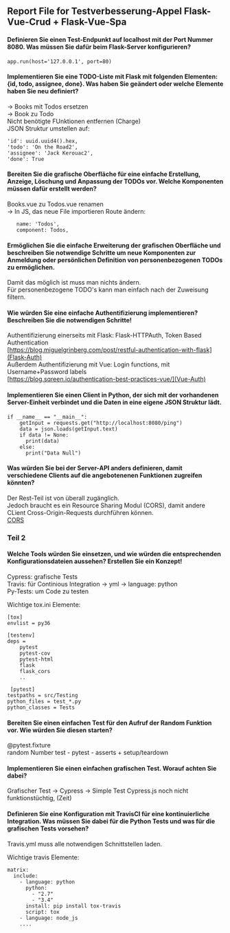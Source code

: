 ## Report File for Testverbesserung-Appel Flask-Vue-Crud + Flask-Vue-Spa

#### Definieren Sie einen Test-Endpunkt auf localhost mit der Port Nummer 8080. Was müssen Sie dafür beim Flask-Server konfigurieren?
```app.run(host='127.0.0.1', port=80)```

#### Implementieren Sie eine TODO-Liste mit Flask mit folgenden Elementen: {id, todo, assignee, done}. Was haben Sie geändert oder welche Elemente haben Sie neu definiert?
-> Books mit Todos ersetzen  
-> Book zu Todo  
Nicht benötigte FUnktionen entfernen (Charge)  
JSON Struktur umstellen auf:  
```
'id': uuid.uuid4().hex,
'todo': 'On the Road2',
'assignee': 'Jack Kerouac2',
'done': True
```


#### Bereiten Sie die grafische Oberfläche für eine einfache Erstellung, Anzeige, Löschung und Anpassung der TODOs vor. Welche Komponenten müssen dafür erstellt werden?
Books.vue zu Todos.vue renamen  
-> In JS, das neue File importieren
Route ändern:  
```path: '/',
   name: 'Todos',
   component: Todos,
```

#### Ermöglichen Sie die einfache Erweiterung der grafischen Oberfläche und beschreiben Sie notwendige Schritte um neue Komponenten zur Anmeldung oder persönlichen Definition von personenbezogenen TODOs zu ermöglichen.
Damit das möglich ist muss man nichts ändern.  
Für personenbezogene TODO's kann man einfach nach der Zuweisung filtern.  

#### Wie würden Sie eine einfache Authentifizierung implementieren? Beschreiben Sie die notwendigen Schritte!
Authentifizierung einerseits mit Flask: Flask-HTTPAuth, Token Based Authentication  
[https://blog.miguelgrinberg.com/post/restful-authentication-with-flask](Flask-Auth)  
Außerdem Authentifizierung mit Vue: Login functions, mit Username+Password labels  
[https://blog.sqreen.io/authentication-best-practices-vue/](Vue-Auth)  

#### Implementieren Sie einen Client in Python, der sich mit der vorhandenen Server-Einheit verbindet und die Daten in eine eigene JSON Struktur lädt.
```
if __name__ == "__main__":
    getInput = requests.get("http://localhost:8080/ping")
    data = json.loads(getInput.text)
    if data != None:
      print(data)
    else:
      print("Data Null")
```
#### Was würden Sie bei der Server-API anders definieren, damit verschiedene Clients auf die angebotenenen Funktionen zugreifen könnten?
Der Rest-Teil ist von überall zugänglich.  
Jedoch braucht es ein Resource Sharing Modul (CORS), damit andere CLient Cross-Origin-Requests durchführen können.  
[CORS](https://flask-cors.readthedocs.io/en/latest/)

### Teil 2
#### Welche Tools würden Sie einsetzen, und wie würden die entsprechenden Konfigurationsdateien aussehen? Erstellen Sie ein Konzept!
Cypress:  grafische Tests  
Travis: für Continious Integration -> yml -> language: python  
Py-Tests:  um Code zu testen  

Wichtige tox.ini Elemente:  
```
[tox]
envlist = py36

[testenv]
deps =
    pytest
    pytest-cov
    pytest-html
    flask
    flask_cors
    ..
    
 [pytest]
testpaths = src/Testing
python_files = test_*.py
python_classes = Tests
```

#### Bereiten Sie einen einfachen Test für den Aufruf der Random Funktion vor. Wie würden Sie diesen starten?
@pytest.fixture  
random Number test - pytest - asserts + setup/teardown
#### Implementieren Sie einen einfachen grafischen Test. Worauf achten Sie dabei?
Grafischer Test -> Cypress -> Simple Test Cypress.js
noch nicht funktionstüchtig, (Zeit)

#### Definieren Sie eine Konfiguration mit TravisCI für eine kontinuierliche Integration. Was müssen Sie dabei für die Python Tests und was für die grafischen Tests vorsehen?
Travis.yml muss alle notwendigen Schnittstellen laden.  

Wichtige travis Elemente:  
```
matrix:  
  include:  
    - language: python  
      python:  
        - "2.7"
        - "3.4"
      install: pip install tox-travis  
      script: tox  
    - language: node_js  
    ....
```
